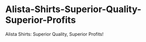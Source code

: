 # Alista-Shirts-Superior-Quality-Superior-Profits
Alista Shirts: Superior Quality, Superior Profits!

